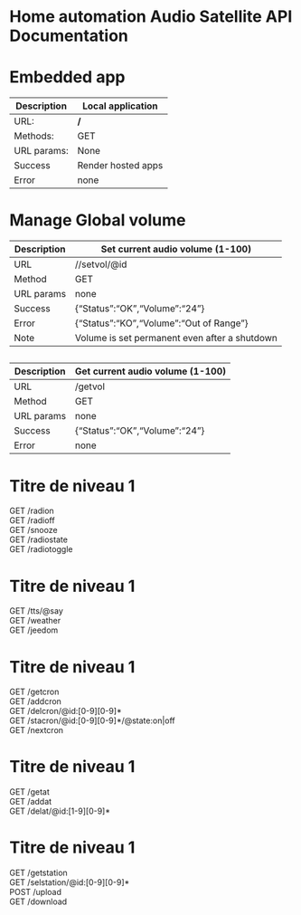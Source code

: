 <h1 id="home-automation-audio-satellite-api-documentation">Home automation Audio Satellite API Documentation</h1>
<h1 id="embedded-app">Embedded app</h1>

<table>
<thead>
<tr>
<th>Description</th>
<th>Local application</th>
</tr>
</thead>
<tbody>
<tr>
<td>URL:</td>
<td><strong>/</strong></td>
</tr>
<tr>
<td>Methods:</td>
<td>GET</td>
</tr>
<tr>
<td>URL params:</td>
<td>None</td>
</tr>
<tr>
<td>Success</td>
<td>Render hosted apps</td>
</tr>
<tr>
<td>Error</td>
<td>none</td>
</tr>
</tbody>
</table><h1 id="manage-global-volume">Manage Global volume</h1>

<table>
<thead>
<tr>
<th>Description</th>
<th>Set current audio volume (1-100)</th>
</tr>
</thead>
<tbody>
<tr>
<td>URL</td>
<td>//setvol/@id</td>
</tr>
<tr>
<td>Method</td>
<td>GET</td>
</tr>
<tr>
<td>URL params</td>
<td>none</td>
</tr>
<tr>
<td>Success</td>
<td>{“Status”:“OK”,“Volume”:“24”}</td>
</tr>
<tr>
<td>Error</td>
<td>{“Status”:“KO”,“Volume”:“Out of Range”}</td>
</tr>
<tr>
<td>Note</td>
<td>Volume is set permanent even after a shutdown</td>
</tr>
</tbody>
</table><h2 id="section"></h2>

<table>
<thead>
<tr>
<th>Description</th>
<th>Get current audio volume (1-100)</th>
</tr>
</thead>
<tbody>
<tr>
<td>URL</td>
<td>/getvol</td>
</tr>
<tr>
<td>Method</td>
<td>GET</td>
</tr>
<tr>
<td>URL params</td>
<td>none</td>
</tr>
<tr>
<td>Success</td>
<td>{“Status”:“OK”,“Volume”:“24”}</td>
</tr>
<tr>
<td>Error</td>
<td>none</td>
</tr>
</tbody>
</table><h1 id="titre-de-niveau-1">Titre de niveau 1</h1>
<p>GET /radion<br>
GET /radioff<br>
GET /snooze<br>
GET /radiostate<br>
GET /radiotoggle</p>
<h1 id="titre-de-niveau-1-1">Titre de niveau 1</h1>
<p>GET /tts/@say<br>
GET /weather<br>
GET /jeedom</p>
<h1 id="titre-de-niveau-1-2">Titre de niveau 1</h1>
<p>GET /getcron<br>
GET /addcron<br>
GET /delcron/@id:[0-9][0-9]*<br>
GET /stacron/@id:[0-9][0-9]*/@state:on|off<br>
GET /nextcron</p>
<h1 id="titre-de-niveau-1-3">Titre de niveau 1</h1>
<p>GET /getat<br>
GET /addat<br>
GET /delat/@id:[1-9][0-9]*</p>
<h1 id="titre-de-niveau-1-4">Titre de niveau 1</h1>
<p>GET /getstation<br>
GET /selstation/@id:[0-9][0-9]*<br>
POST /upload<br>
GET /download</p>

